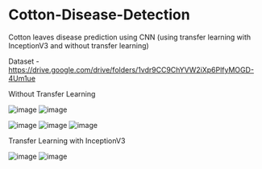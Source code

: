 # Cotton-Disease-Detection
Cotton leaves disease prediction using CNN (using transfer learning with InceptionV3 and without transfer learning)

Dataset - https://drive.google.com/drive/folders/1vdr9CC9ChYVW2iXp6PlfyMOGD-4Um1ue

Without Transfer Learning

![image](https://user-images.githubusercontent.com/81555126/144833851-b7a62977-ba7c-4328-9932-10af75db308b.png) ![image](https://user-images.githubusercontent.com/81555126/144833945-e3979d63-bb6f-414e-8462-eda54808bb91.png)


![image](https://user-images.githubusercontent.com/81555126/144837295-38bf8d68-ee63-4d30-8df5-ab6f9a54edff.png)  ![image](https://user-images.githubusercontent.com/81555126/144837332-0f86d6c7-00f4-41be-8f66-72d09d781cdf.png)  ![image](https://user-images.githubusercontent.com/81555126/144837369-57a71bf7-e3b1-4cbb-9e91-571a615469d3.png)

Transfer Learning with InceptionV3

![image](https://user-images.githubusercontent.com/81555126/144838293-ce34c4e7-31cd-4230-a3f0-6c9e3487e220.png) ![image](https://user-images.githubusercontent.com/81555126/144838315-953d7ac6-16de-44b9-88d0-affcd8f8cc2e.png)
